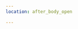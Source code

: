 ```yaml
---
location: after_body_open

---
```

<script type="text/javascript">console.log("body script");</script>